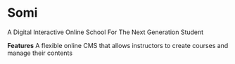 # Somi 

A Digital Interactive Online School For The Next Generation Student 

**Features**
    A flexible online CMS that allows instructors to create courses and manage their contents